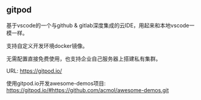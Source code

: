 gitpod
--------------

基于vscode的一个与github & gitlab深度集成的云IDE，用起来和本地vscode一模一样。

支持自定义开发环境docker镜像。

无需配置直接免费使用，也支持企业自己服务器上搭建私有集群。

URL: https://gitpod.io/

使用gitpod.io开发awesome-demos项目:  https://gitpod.io/#https://github.com/acmol/awesome-demos.git

